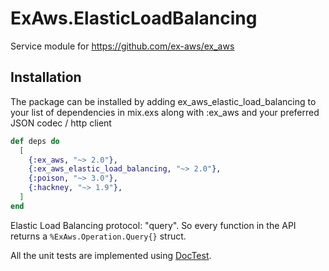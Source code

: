 # ExAws.ElasticLoadBalancing

Service module for https://github.com/ex-aws/ex_aws

## Installation

The package can be installed by adding ex_aws_elastic_load_balancing to your 
list of dependencies in mix.exs along with :ex_aws and your 
preferred JSON codec / http client

```elixir
def deps do
  [
    {:ex_aws, "~> 2.0"},
    {:ex_aws_elastic_load_balancing, "~> 2.0"},
    {:poison, "~> 3.0"},
    {:hackney, "~> 1.9"},
  ]
end
```
Elastic Load Balancing protocol: "query". So every function in the API 
returns a `%ExAws.Operation.Query{}` struct.

All the unit tests are implemented using [DocTest](https://hexdocs.pm/ex_unit/ExUnit.DocTest.html).